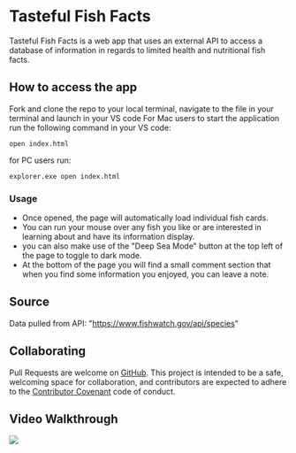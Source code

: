 # Tasteful Fish Facts

Tasteful Fish Facts is a web app that uses an external API to access a database of information in regards to limited health and nutritional fish facts.

## How to access the app

Fork and clone the repo to your local terminal, navigate to the file in your terminal and launch in your VS code
For Mac users to start the application run the following command in your VS code: 
```
open index.html
```
for PC users run:
```
explorer.exe open index.html
```

### Usage 

- Once opened, the page will automatically load individual fish cards.
- You can run your mouse over any fish you like or are interested in learning about and have its information display.
- you can also make use of the "Deep Sea Mode" button at the top left of the page to toggle to dark mode.
- At the bottom of the page you will find a small comment section that when you find some information you enjoyed, you can leave a note.


## Source

Data pulled from API: "https://www.fishwatch.gov/api/species"

## Collaborating

Pull Requests are welcome on [GitHub](https://github.com/Shenanigans570/funFactsProject/tree/newBranch). This project is intended to be a safe, welcoming space for collaboration, and contributors are expected to adhere to the [Contributor Covenant](https://www.contributor-covenant.org/version/1/4/code-of-conduct/) code of conduct.

## Video Walkthrough

<a href="https://youtu.be/0VrF3qtZHVg"><img id="img-with-fallback" class="style-scope ytcp-img-with-fallback" src="https://i9.ytimg.com/vi/0VrF3qtZHVg/mq1.jpg?sqp=COiMzZwG-oaymwEmCMACELQB8quKqQMa8AEB-AH-BYAC4AOKAgwIABABGFUgVChlMA8=&amp;rs=AOn4CLDxQPcgFWPwNtsQIJjLI016t01Lbw"/></a>
